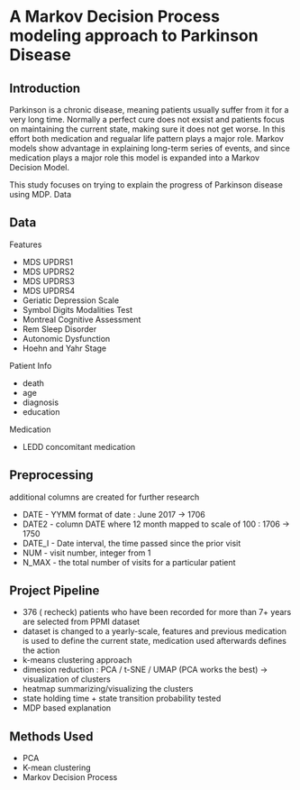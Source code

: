 # A Markov Decision Process modeling approach to Parkinson Disease 



## Introduction
 Parkinson is a chronic disease, meaning patients usually suffer from it for a very long time.  Normally a perfect cure does not exsist and patients focus on maintaining the current state, making sure it does not get worse.  In this effort both medication and regualar life pattern plays a major role.  Markov models show advantage in explaining long-term series of events, and since medication plays a major role this model is expanded into a Markov Decision Model.
 
 This study focuses on trying to explain the progress of Parkinson disease using MDP.  Data 

## Data
Features

* MDS UPDRS1
* MDS UPDRS2
* MDS UPDRS3
* MDS UPDRS4
* Geriatic Depression Scale
* Symbol Digits Modalities Test
* Montreal Cognitive Assessment
* Rem Sleep Disorder
* Autonomic Dysfunction
* Hoehn and Yahr Stage

 Patient Info
* death
* age
* diagnosis
* education
 
 Medication
* LEDD concomitant medication


## Preprocessing
 additional columns are created for further research
* DATE  - YYMM format of date : June 2017 -> 1706
* DATE2 - column DATE where 12 month mapped to scale of 100 : 1706 -> 1750
* DATE_I - Date interval, the time passed since the prior visit
* NUM - visit number, integer from 1
* N_MAX - the total number of visits for a particular patient
 
## Project Pipeline

* 376 ( recheck) patients who have been recorded for more than 7+ years are selected from PPMI dataset
* dataset is changed to a yearly-scale, features and previous medication is used to define the current state, medication used afterwards defines the action
* k-means clustering approach
* dimesion reduction : PCA / t-SNE / UMAP (PCA works the best) -> visualization of clusters
* heatmap summarizing/visualizing the clusters 
* state holding time + state transition probability tested 
* MDP based explanation

## Methods Used
* PCA
* K-mean clustering
* Markov Decision Process
